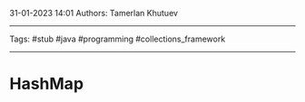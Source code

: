 31-01-2023
14:01
Authors: Tamerlan Khutuev
***
Tags: #stub #java #programming #collections_framework 
***
# HashMap


